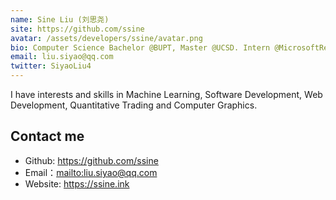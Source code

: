 ```yaml
---
name: Sine Liu (刘思尧)
site: https://github.com/ssine
avatar: /assets/developers/ssine/avatar.png
bio: Computer Science Bachelor @BUPT, Master @UCSD. Intern @MicrosoftResearch, @Bytedance.
email: liu.siyao@qq.com
twitter: SiyaoLiu4
---
```


I have interests and skills in Machine Learning, Software Development, Web Development, Quantitative Trading and Computer Graphics.

## Contact me

- Github: <https://github.com/ssine>
- Email：<mailto:liu.siyao@qq.com>
- Website: <https://ssine.ink>

